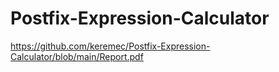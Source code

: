# Postfix-Expression-Calculator

https://github.com/keremec/Postfix-Expression-Calculator/blob/main/Report.pdf
